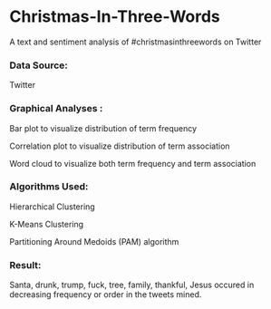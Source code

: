 # Christmas-In-Three-Words
A text and sentiment analysis of #christmasinthreewords on Twitter

### Data Source:

Twitter

### Graphical Analyses :

Bar plot to visualize distribution of term frequency

Correlation plot to visualize distribution of term association

Word cloud to visualize both term frequency and term association

### Algorithms Used:

Hierarchical Clustering

K-Means Clustering

Partitioning Around Medoids (PAM) algorithm

### Result:

Santa, drunk, trump, fuck, tree, family, thankful, Jesus occured in decreasing frequency or order in the tweets mined.
